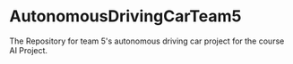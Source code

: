 # AutonomousDrivingCarTeam5
The Repository for team 5's autonomous driving car project for the course AI Project.
